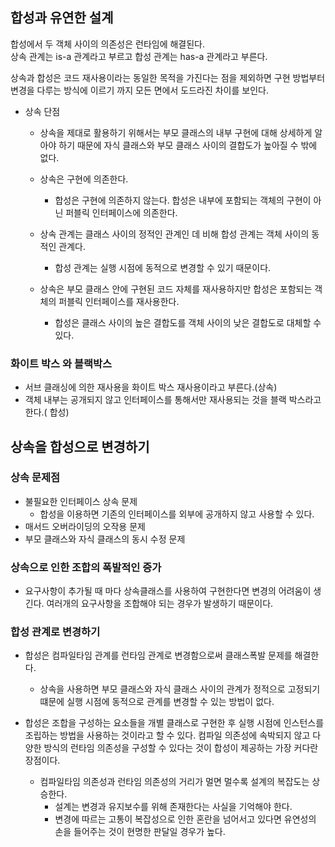 ## 합성과 유연한 설계


합성에서 두 객체 사이의 의존성은 런타임에 해결된다. <br/>
상속 관계는 is-a 관계라고 부르고 합성 관계는 has-a 관계라고 부른다. <br/>

상속과 합성은 코드 재사용이라는 동일한 목적을 가진다는 점을 제외하면 구현 방법부터 변경을 다루는 방식에 이르기 까지 모든 면에서 도드라진 차이를 보인다. 

- 상속 단점
    - 상속을 제대로 활용하기 위해서는 부모 클래스의 내부 구현에 대해 상세하게 알아야 하기 때문에 자식 클래스와 부모 클래스 사이의 결합도가 높아질 수 밖에 없다. 

    - 상속은 구현에 의존한다.
        - 합성은 구현에 의존하지 않는다. 합성은 내부에 포함되는 객체의 구현이 아닌 퍼블릭 인터페이스에 의존한다. 

    - 상속 관계는 클래스 사이의 정적인 관계인 데 비해 합성 관계는 객체 사이의 동적인 관계다. 
        - 합성 관계는 실행 시점에 동적으로 변경할 수 있기 때문이다. 

    - 상속은 부모 클래스 안에 구현된 코드 자체를 재사용하지만 합성은 포함되는 객체의 퍼블릭 인터페이스를 재사용한다. 
        - 합성은 클래스 사이의 높은 결합도를 객체 사이의 낮은 결합도로 대체할 수 있다. 


### 화이트 박스 와 블랙박스

- 서브 클래싱에 의한 재사용을 화이트 박스 재사용이라고 부른다.(상속)
- 객체 내부는 공개되지 않고 인터페이스를 통해서만 재사용되는 것을 블랙 박스라고 한다.( 합성)


## 상속을 합성으로 변경하기

### 상속 문제점

- 불필요한 인터페이스 상속 문제
    - 합성을 이용하면 기존의 인터페이스를 외부에 공개하지 않고 사용할 수 있다. 
- 매서드 오버라이딩의 오작용 문제
- 부모 클래스와 자식 클래스의 동시 수정 문제


### 상속으로 인한 조합의 폭발적인 증가

- 요구사항이 추가될 때 마다 상속클래스를 사용하여 구현한다면 변경의 어려움이 생긴다.  여러개의 요구사항을 조합해야 되는 경우가 발생하기 때문이다. 


### 합성 관계로 변경하기

- 합성은 컴파일타임 관계를 런타임 관계로 변경함으로써 클래스폭발 문제를 해결한다. 
    - 상속을 사용하면 부모 클래스와 자식 클래스 사이의 관계가 정적으로 고정되기 떄문에 실행 시점에 동적으로 관계를 변경할 수 있는 방법이 없다. 


- 합성은 조합을 구성하는 요소들을 개별 클래스로 구현한 후 실행 시점에 인스턴스를 조립하는 방법을 사용하는 것이라고 할 수 있다. 컴파일 의존성에 속박되지 않고 다양한 방식의 런타임 의존성을 구성할 수  있다는 것이 합성이 제공하는 가장 커다란 장점이다. 
    - 컴파일타임 의존성과 런타임 의존성의 거리가 멀면 멀수록 설계의 복잡도는 상승한다. 
        - 설계는 변경과 유지보수를 위해 존재한다는 사실을 기억해야 한다. 
        - 변경에 따르는 고통이 복잡성으로 인한 혼란을 넘어서고 있다면 유연성의 손을 들어주는 것이 현명한 판달일 경우가 높다. 

        